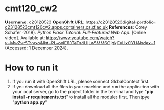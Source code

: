 # cmt120_cw2
**Username**: c23128523
**OpenShift URL**: https://c23128523digital-portfolio-c23128523cmt120cw2.apps.containers.cs.cf.ac.uk
**References**: 
Corey Schafer (2018). _Python Flask Tutorial: Full-Featured Web App_. [Online video]. Available at: https://www.youtube.com/watch?v=MwZwr5Tvyxo&list=PL-osiE80TeTs4UjLw5MM6OjgkjFeUxCYH&index=1 (Accessed: 1 December 2024).

# How to run it
1. If you run it with OpenShift URL, please connect GlobalContect first.
2. If you download all the files to your machine and run the application with your local server, go to the project folder in the terminal and type "**pip install -r requirements.txt**" to install all the modules first. Then tpye "**python app.py**".
